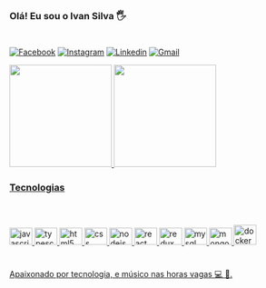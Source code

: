 ### Olá! Eu sou o Ivan Silva 🖐️
#
[![Facebook](https://img.shields.io/badge/Facebook-1877F2?style=for-the-badge&logo=facebook&logoColor=white)](https://www.facebook.com/profile.php?id=100013800302031)
[![Instagram](https://img.shields.io/badge/Instagram-E4405F?style=for-the-badge&logo=instagram&logoColor=white)](https://www.instagram.com/ivanndosssilva)
[![Linkedin](https://img.shields.io/badge/LinkedIn-0077B5?style=for-the-badge&logo=linkedin&logoColor=white)](https://www.linkedin.com/in/ivan-silva-4ba014221/?lipi=urn%3Ali%3Apage%3Ad_flagship3_feed%3BH6lnZxolTaCf1u1oSmXyKA%3D%3D)
[![Gmail](https://img.shields.io/badge/Gmail-D14836?style=for-the-badge&logo=gmail&logoColor=white)](mailto:ivansilvaweb@gmail.com)

<div>
  <a href="https://github.com/ivandosss">
  <img height="180em" src="https://github-readme-stats.vercel.app/api?username=ivandosss&show_icons=true&theme=dracula&include_all_commits=true&count_private=true"/>
  <img height="180em" src="https://github-readme-stats.vercel.app/api/top-langs/?username=ivandosss&layout-compact&langs_count-16&theme=dracula"/>
</div>

### Tecnologias
#
<div style="display: inline_block"><br/>

  <img aling="center" alt="javascript" height="30" width="40" src="https://cdn.jsdelivr.net/gh/devicons/devicon/icons/javascript/javascript-original.svg"/>
  <img aling="center" alt="typescript" height="30" width="40" src="https://cdn.jsdelivr.net/gh/devicons/devicon/icons/typescript/typescript-original.svg"/>
  <img aling="center" alt="html5" height="30" width="40" src="https://cdn.jsdelivr.net/gh/devicons/devicon/icons/html5/html5-original.svg"/>
  <img aling="center" alt="css" height="30" width="40" src="https://cdn.jsdelivr.net/gh/devicons/devicon/icons/css3/css3-original.svg"/>
  <img aling="center" alt="nodejs" height="30" width="40" src="https://cdn.jsdelivr.net/gh/devicons/devicon/icons/nodejs/nodejs-original.svg"/>
  <img aling="center" alt="react" height="30" width="40" src="https://cdn.jsdelivr.net/gh/devicons/devicon/icons/react/react-original.svg"/>
  <img aling="center" alt="redux" height="30" width="40" src="https://cdn.jsdelivr.net/gh/devicons/devicon/icons/redux/redux-original.svg"/>
  <img aling="center" alt="mysql" height="30" width="40" src="https://cdn.jsdelivr.net/gh/devicons/devicon/icons/mysql/mysql-original.svg"/>
  <img aling="center" alt="mongodb" height="30" width="40" src="https://cdn.jsdelivr.net/gh/devicons/devicon/icons/mongodb/mongodb-original.svg"/>
  <img aling="center" alt="docker" height="35" width="40" src="https://cdn.jsdelivr.net/gh/devicons/devicon/icons/docker/docker-original.svg"/>
<div>

#
Apaixonado por tecnologia, e músico nas horas vagas 💻 🥁.
